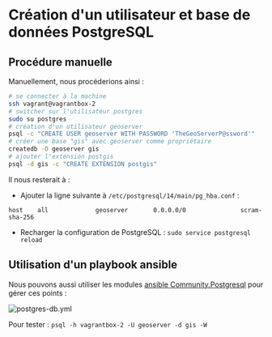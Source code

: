 
# Création d'un utilisateur et base de données PostgreSQL

## Procédure manuelle

Manuellement, nous procéderions ainsi :

```bash
# se connecter à la machine
ssh vagrant@vagrantbox-2
# switcher sur l'utilisateur postgres
sudo su postgres
# création d'un utilisateur geoserver
psql -c "CREATE USER geoserver WITH PASSWORD 'TheGeoServerP@ssword'"
# créer une base "gis" avec geoserver comme propriétaire
createdb -O geoserver gis
# ajouter l'extension postgis
psql -d gis -c "CREATE EXTENSION postgis"
```

Il nous resterait à :

* Ajouter la ligne suivante à `/etc/postgresql/14/main/pg_hba.conf` :

```
host    all             geoserver       0.0.0.0/0               scram-sha-256
```

* Recharger la configuration de PostgreSQL : `sudo service postgresql reload`

## Utilisation d'un playbook ansible

Nous pouvons aussi utiliser les modules [ansible Community.Postgresql](https://docs.ansible.com/ansible/latest/collections/community/postgresql/index.html#plugin-index) pour gérer ces points :

![postgres-db.yml](postgres-db.yml)

Pour tester : `psql -h vagrantbox-2 -U geoserver -d gis -W`
